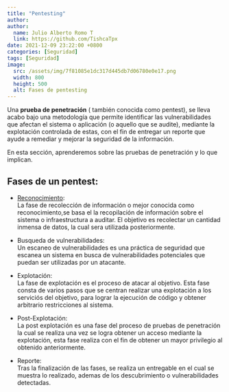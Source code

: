 ```yaml
---
title: "Pentesting"
author: 
author:
  name: Julio Alberto Romo T
  link: https://github.com/TishcaTpx
date: 2021-12-09 23:22:00 +0800
categories: [Seguridad]
tags: [Seguridad]
image:
  src: /assets/img/7f81085e1dc317d445db7d06780e0e17.png
  width: 800
  height: 500
  alt: Fases de pentesting
---
```


Una **prueba de penetración** ( también conocida como pentest), se lleva acabo bajo una metodología que permite identificar las vulnerabilidades que afectan el sistema o aplicación (o aquello que se audite), mediante la explotación controlada de estas, con el fin de entregar un reporte que ayude a remediar y mejorar la seguridad de la información.

En esta sección, aprenderemos sobre las pruebas de penetración y lo que implican.

## Fases de un pentest:

* [Reconocimiento](/posts/reconocimiento):  
    La fase de recolección de información o mejor conocida como reconocimiento,se basa el la recopilación de información sobre el sistema o infraestructura a auditar. El objetivo es recolectar un cantidad inmensa de datos, la cual sera utilizada posteriormente.

* Busqueda de vulnerabilidades:  
    Un escaneo de vulnerabilidades es una práctica de seguridad que escanea un sistema en busca de vulnerabilidades potenciales que puedan ser utilizadas por un atacante.

* Explotación:  
    La fase de explotación es el proceso de atacar al objetivo. Esta fase consta de varios pasos que se centran realizar una explotación a los serviciós del objetivo, para lograr la ejecución de código y obtener arbitrario restricciones al sistema.

* Post-Explotación:  
    La post explotación es una fase del proceso de pruebas de penetración la cual  se realiza una vez se logra obtener un acceso mediante la explotación, esta fase realiza con el fin de obtener un mayor privilegio al obtenido anteriormente.

* Reporte:  
    Tras la finalización de las fases, se realiza un entregable en el cual se muestra lo realizado, ademas de los descubrimiento o vulnerabilidades detectadas.
